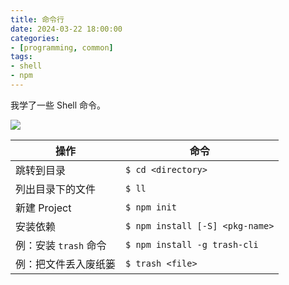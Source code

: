 ```yaml
---
title: 命令行
date: 2024-03-22 18:00:00
categories:
- [programming, common]
tags: 
- shell
- npm
---
```


我学了一些 Shell 命令。

![](https://iterm2.com/img/logo2x.jpg)

| 操作 | 命令 |
| --- | --- |
| 跳转到目录 | `$ cd <directory>` |
| 列出目录下的文件 | `$ ll` |
| 新建 Project | `$ npm init` |
| 安装依赖 | `$ npm install [-S] <pkg-name>` |
| 例：安装 `trash` 命令 | `$ npm install -g trash-cli` |
| 例：把文件丢入废纸篓 | `$ trash <file>` |
